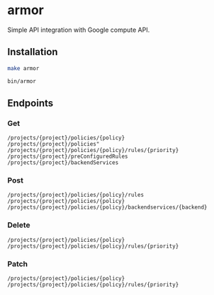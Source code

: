 # armor

Simple API integration with Google compute API.

## Installation

```bash
make armor
```

`````bash
bin/armor
`````

## Endpoints

### Get

`/projects/{project}/policies/{policy}`  
`/projects/{project}/policies"`  
`/projects/{project}/policies/{policy}/rules/{priority}`  
`/projects/{project}/preConfiguredRules`  
`/projects/{project}/backendServices`  

### Post

`/projects/{project}/policies/{policy}/rules`  
`/projects/{project}/policies/{policy}`  
`/projects/{project}/policies/{policy}/backendservices/{backend}`  

### Delete

`/projects/{project}/policies/{policy}`  
`/projects/{project}/policies/{policy}/rules/{priority}`  

### Patch

`/projects/{project}/policies/{policy}`  
`/projects/{project}/policies/{policy}/rules/{priority}`  